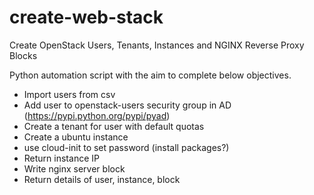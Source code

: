 create-web-stack
================

Create OpenStack Users, Tenants, Instances and NGINX Reverse Proxy Blocks

Python automation script with the aim to complete below objectives.

 * Import users from csv
 * Add user to openstack-users security group in AD (https://pypi.python.org/pypi/pyad)
 * Create a tenant for user with default quotas
 * Create a ubuntu instance
 * use cloud-init to set password (install packages?)
 * Return instance IP 
 * Write nginx server block
 * Return details of user, instance, block

